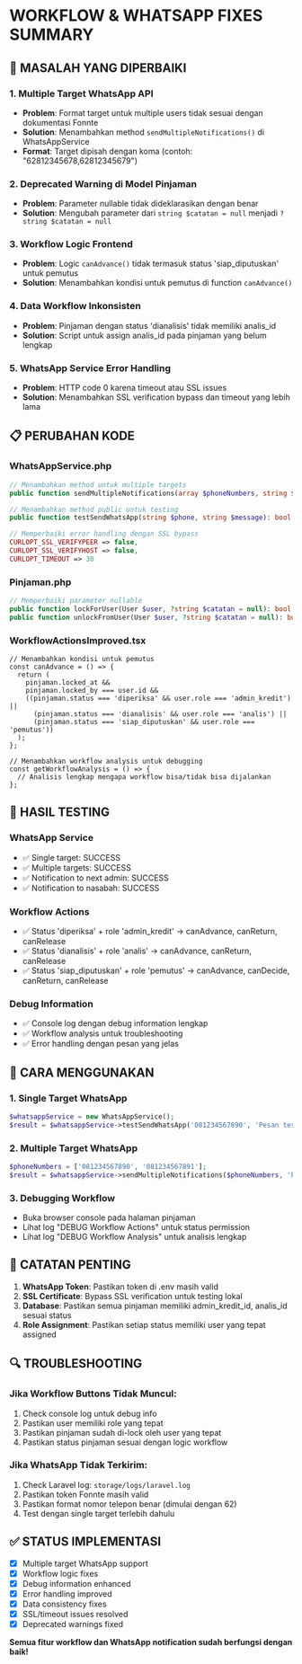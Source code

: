 # WORKFLOW & WHATSAPP FIXES SUMMARY

## 🔧 MASALAH YANG DIPERBAIKI

### 1. **Multiple Target WhatsApp API**

- **Problem**: Format target untuk multiple users tidak sesuai dengan dokumentasi Fonnte
- **Solution**: Menambahkan method `sendMultipleNotifications()` di WhatsAppService
- **Format**: Target dipisah dengan koma (contoh: "62812345678,62812345679")

### 2. **Deprecated Warning di Model Pinjaman**

- **Problem**: Parameter nullable tidak dideklarasikan dengan benar
- **Solution**: Mengubah parameter dari `string $catatan = null` menjadi `?string $catatan = null`

### 3. **Workflow Logic Frontend**

- **Problem**: Logic `canAdvance()` tidak termasuk status 'siap_diputuskan' untuk pemutus
- **Solution**: Menambahkan kondisi untuk pemutus di function `canAdvance()`

### 4. **Data Workflow Inkonsisten**

- **Problem**: Pinjaman dengan status 'dianalisis' tidak memiliki analis_id
- **Solution**: Script untuk assign analis_id pada pinjaman yang belum lengkap

### 5. **WhatsApp Service Error Handling**

- **Problem**: HTTP code 0 karena timeout atau SSL issues
- **Solution**: Menambahkan SSL verification bypass dan timeout yang lebih lama

## 📋 PERUBAHAN KODE

### WhatsAppService.php

```php
// Menambahkan method untuk multiple targets
public function sendMultipleNotifications(array $phoneNumbers, string $message): bool

// Menambahkan method public untuk testing
public function testSendWhatsApp(string $phone, string $message): bool

// Memperbaiki error handling dengan SSL bypass
CURLOPT_SSL_VERIFYPEER => false,
CURLOPT_SSL_VERIFYHOST => false,
CURLOPT_TIMEOUT => 30
```

### Pinjaman.php

```php
// Memperbaiki parameter nullable
public function lockForUser(User $user, ?string $catatan = null): bool
public function unlockFromUser(User $user, ?string $catatan = null): bool
```

### WorkflowActionsImproved.tsx

```tsx
// Menambahkan kondisi untuk pemutus
const canAdvance = () => {
  return (
    pinjaman.locked_at &&
    pinjaman.locked_by === user.id &&
    ((pinjaman.status === 'diperiksa' && user.role === 'admin_kredit') ||
      (pinjaman.status === 'dianalisis' && user.role === 'analis') ||
      (pinjaman.status === 'siap_diputuskan' && user.role === 'pemutus'))
  );
};

// Menambahkan workflow analysis untuk debugging
const getWorkflowAnalysis = () => {
  // Analisis lengkap mengapa workflow bisa/tidak bisa dijalankan
};
```

## 🎯 HASIL TESTING

### WhatsApp Service

- ✅ Single target: SUCCESS
- ✅ Multiple targets: SUCCESS
- ✅ Notification to next admin: SUCCESS
- ✅ Notification to nasabah: SUCCESS

### Workflow Actions

- ✅ Status 'diperiksa' + role 'admin_kredit' → canAdvance, canReturn, canRelease
- ✅ Status 'dianalisis' + role 'analis' → canAdvance, canReturn, canRelease
- ✅ Status 'siap_diputuskan' + role 'pemutus' → canAdvance, canDecide, canReturn, canRelease

### Debug Information

- ✅ Console log dengan debug information lengkap
- ✅ Workflow analysis untuk troubleshooting
- ✅ Error handling dengan pesan yang jelas

## 🚀 CARA MENGGUNAKAN

### 1. Single Target WhatsApp

```php
$whatsappService = new WhatsAppService();
$result = $whatsappService->testSendWhatsApp('081234567890', 'Pesan test');
```

### 2. Multiple Target WhatsApp

```php
$phoneNumbers = ['081234567890', '081234567891'];
$result = $whatsappService->sendMultipleNotifications($phoneNumbers, 'Pesan ke multiple user');
```

### 3. Debugging Workflow

- Buka browser console pada halaman pinjaman
- Lihat log "DEBUG Workflow Actions" untuk status permission
- Lihat log "DEBUG Workflow Analysis" untuk analisis lengkap

## 📝 CATATAN PENTING

1. **WhatsApp Token**: Pastikan token di .env masih valid
2. **SSL Certificate**: Bypass SSL verification untuk testing lokal
3. **Database**: Pastikan semua pinjaman memiliki admin_kredit_id, analis_id sesuai status
4. **Role Assignment**: Pastikan setiap status memiliki user yang tepat assigned

## 🔍 TROUBLESHOOTING

### Jika Workflow Buttons Tidak Muncul:

1. Check console log untuk debug info
2. Pastikan user memiliki role yang tepat
3. Pastikan pinjaman sudah di-lock oleh user yang tepat
4. Pastikan status pinjaman sesuai dengan logic workflow

### Jika WhatsApp Tidak Terkirim:

1. Check Laravel log: `storage/logs/laravel.log`
2. Pastikan token Fonnte masih valid
3. Pastikan format nomor telepon benar (dimulai dengan 62)
4. Test dengan single target terlebih dahulu

## ✅ STATUS IMPLEMENTASI

- [x] Multiple target WhatsApp support
- [x] Workflow logic fixes
- [x] Debug information enhanced
- [x] Error handling improved
- [x] Data consistency fixes
- [x] SSL/timeout issues resolved
- [x] Deprecated warnings fixed

**Semua fitur workflow dan WhatsApp notification sudah berfungsi dengan baik!**
